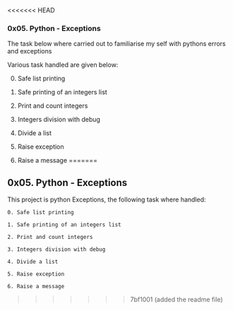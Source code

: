 <<<<<<< HEAD
### 0x05. Python - Exceptions

The task below where carried out to familiarise my self with pythons errors and exceptions

Various task handled are given below:

0. Safe list printing

1. Safe printing of an integers list

2. Print and count integers

3. Integers division with debug

4. Divide a list

5. Raise exception

6. Raise a message
=======
## 0x05. Python - Exceptions

This project is python Exceptions, the following task where handled:

    0. Safe list printing 

    1. Safe printing of an integers list

    2. Print and count integers

    3. Integers division with debug

    4. Divide a list

    5. Raise exception

    6. Raise a message

    
>>>>>>> 7bf1001 (added the readme file)
